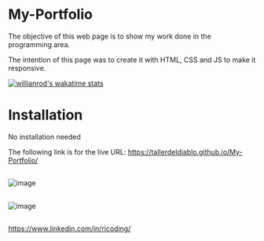 # My-Portfolio
The objective of this web page is to show my work done in the programming area.

The intention of this page was to create it with HTML, CSS and JS to make it responsive.

[![willianrod's wakatime stats](https://github-readme-stats.vercel.app/api/top-langs/?username=tallerdeldiablo)](https://github.com/tallerdeldiablo/Quiz)

# Installation
No installation needed

The following link is for the live URL: https://tallerdeldiablo.github.io/My-Portfolio/


##

![image](https://user-images.githubusercontent.com/57916204/138568126-31f99c03-6a22-4798-b04a-c2d7c883b385.png)

##

![image](https://user-images.githubusercontent.com/57916204/138568241-56d3d292-95ea-4148-bfab-a8e594676257.png)



##
https://www.linkedin.com/in/ricoding/




